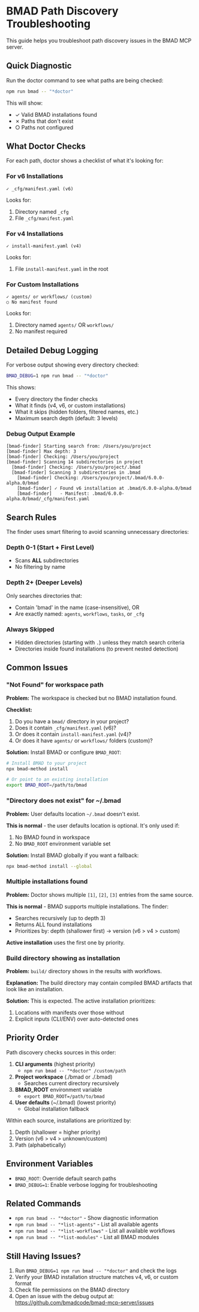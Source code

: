 # BMAD Path Discovery Troubleshooting

This guide helps you troubleshoot path discovery issues in the BMAD MCP server.

## Quick Diagnostic

Run the doctor command to see what paths are being checked:

```bash
npm run bmad -- "*doctor"
```

This will show:

- ✓ Valid BMAD installations found
- ✗ Paths that don't exist
- ○ Paths not configured

## What Doctor Checks

For each path, doctor shows a checklist of what it's looking for:

### For v6 Installations

```
✓ _cfg/manifest.yaml (v6)
```

Looks for:

1. Directory named `_cfg`
2. File `_cfg/manifest.yaml`

### For v4 Installations

```
✓ install-manifest.yaml (v4)
```

Looks for:

1. File `install-manifest.yaml` in the root

### For Custom Installations

```
✓ agents/ or workflows/ (custom)
○ No manifest found
```

Looks for:

1. Directory named `agents/` OR `workflows/`
2. No manifest required

## Detailed Debug Logging

For verbose output showing every directory checked:

```bash
BMAD_DEBUG=1 npm run bmad -- "*doctor"
```

This shows:

- Every directory the finder checks
- What it finds (v4, v6, or custom installations)
- What it skips (hidden folders, filtered names, etc.)
- Maximum search depth (default: 3 levels)

### Debug Output Example

```
[bmad-finder] Starting search from: /Users/you/project
[bmad-finder] Max depth: 3
[bmad-finder] Checking: /Users/you/project
[bmad-finder] Scanning 14 subdirectories in project
  [bmad-finder] Checking: /Users/you/project/.bmad
  [bmad-finder] Scanning 3 subdirectories in .bmad
    [bmad-finder] Checking: /Users/you/project/.bmad/6.0.0-alpha.0/bmad
    [bmad-finder] ✓ Found v6 installation at .bmad/6.0.0-alpha.0/bmad
    [bmad-finder]   - Manifest: .bmad/6.0.0-alpha.0/bmad/_cfg/manifest.yaml
```

## Search Rules

The finder uses smart filtering to avoid scanning unnecessary directories:

### Depth 0-1 (Start + First Level)

- Scans **ALL** subdirectories
- No filtering by name

### Depth 2+ (Deeper Levels)

Only searches directories that:

- Contain 'bmad' in the name (case-insensitive), OR
- Are exactly named: `agents`, `workflows`, `tasks`, or `_cfg`

### Always Skipped

- Hidden directories (starting with `.`) unless they match search criteria
- Directories inside found installations (to prevent nested detection)

## Common Issues

### "Not Found" for workspace path

**Problem:** The workspace is checked but no BMAD installation found.

**Checklist:**

1. Do you have a `bmad/` directory in your project?
2. Does it contain `_cfg/manifest.yaml` (v6)?
3. Or does it contain `install-manifest.yaml` (v4)?
4. Or does it have `agents/` or `workflows/` folders (custom)?

**Solution:** Install BMAD or configure `BMAD_ROOT`:

```bash
# Install BMAD to your project
npx bmad-method install

# Or point to an existing installation
export BMAD_ROOT=/path/to/bmad
```

### "Directory does not exist" for ~/.bmad

**Problem:** User defaults location `~/.bmad` doesn't exist.

**This is normal** - the user defaults location is optional. It's only used if:

1. No BMAD found in workspace
2. No `BMAD_ROOT` environment variable set

**Solution:** Install BMAD globally if you want a fallback:

```bash
npx bmad-method install --global
```

### Multiple installations found

**Problem:** Doctor shows multiple `[1]`, `[2]`, `[3]` entries from the same source.

**This is normal** - BMAD supports multiple installations. The finder:

- Searches recursively (up to depth 3)
- Returns ALL found installations
- Prioritizes by: depth (shallower first) → version (v6 > v4 > custom)

**Active installation** uses the first one by priority.

### Build directory showing as installation

**Problem:** `build/` directory shows in the results with workflows.

**Explanation:** The build directory may contain compiled BMAD artifacts that look like an installation.

**Solution:** This is expected. The active installation prioritizes:

1. Locations with manifests over those without
2. Explicit inputs (CLI/ENV) over auto-detected ones

## Priority Order

Path discovery checks sources in this order:

1. **CLI arguments** (highest priority)
   - `npm run bmad -- "*doctor" /custom/path`
2. **Project workspace** (./bmad or ./.bmad)
   - Searches current directory recursively
3. **BMAD_ROOT** environment variable
   - `export BMAD_ROOT=/path/to/bmad`
4. **User defaults** (~/.bmad) (lowest priority)
   - Global installation fallback

Within each source, installations are prioritized by:

1. Depth (shallower = higher priority)
2. Version (v6 > v4 > unknown/custom)
3. Path (alphabetically)

## Environment Variables

- `BMAD_ROOT`: Override default search paths
- `BMAD_DEBUG=1`: Enable verbose logging for troubleshooting

## Related Commands

- `npm run bmad -- "*doctor"` - Show diagnostic information
- `npm run bmad -- "*list-agents"` - List all available agents
- `npm run bmad -- "*list-workflows"` - List all available workflows
- `npm run bmad -- "*list-modules"` - List all BMAD modules

## Still Having Issues?

1. Run `BMAD_DEBUG=1 npm run bmad -- "*doctor"` and check the logs
2. Verify your BMAD installation structure matches v4, v6, or custom format
3. Check file permissions on the BMAD directory
4. Open an issue with the debug output at: https://github.com/bmadcode/bmad-mcp-server/issues
